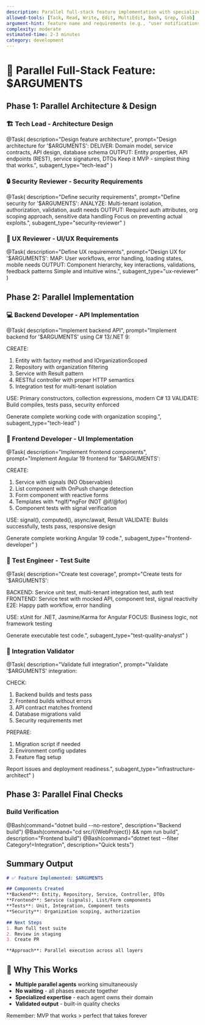 ```yaml
---
description: Parallel full-stack feature implementation with specialized agents
allowed-tools: [Task, Read, Write, Edit, MultiEdit, Bash, Grep, Glob]
argument-hint: feature name and requirements (e.g., "user notifications with real-time updates")
complexity: moderate
estimated-time: 2-3 minutes
category: development
---
```


# 🚀 Parallel Full-Stack Feature: $ARGUMENTS

## Phase 1: Parallel Architecture & Design

### 🏗️ Tech Lead - Architecture Design
@Task(
  description="Design feature architecture",
  prompt="Design architecture for '$ARGUMENTS':
  DELIVER: Domain model, service contracts, API design, database schema
  OUTPUT: Entity properties, API endpoints (REST), service signatures, DTOs
  Keep it MVP - simplest thing that works.",
  subagent_type="tech-lead"
)

### 🔒 Security Reviewer - Security Requirements
@Task(
  description="Define security requirements",
  prompt="Define security for '$ARGUMENTS':
  ANALYZE: Multi-tenant isolation, authorization, validation, audit needs
  OUTPUT: Required auth attributes, org scoping approach, sensitive data handling
  Focus on preventing actual exploits.",
  subagent_type="security-reviewer"
)

### 🎨 UX Reviewer - UI/UX Requirements
@Task(
  description="Define UX requirements",
  prompt="Design UX for '$ARGUMENTS':
  MAP: User workflows, error handling, loading states, mobile needs
  OUTPUT: Component hierarchy, key interactions, validations, feedback patterns
  Simple and intuitive wins.",
  subagent_type="ux-reviewer"
)

## Phase 2: Parallel Implementation

### 💻 Backend Developer - API Implementation
@Task(
  description="Implement backend API",
  prompt="Implement backend for '$ARGUMENTS' using C# 13/.NET 9:
  
  CREATE:
  1. Entity with factory method and IOrganizationScoped
  2. Repository with organization filtering
  3. Service with Result<T> pattern
  4. RESTful controller with proper HTTP semantics
  5. Integration test for multi-tenant isolation
  
  USE: Primary constructors, collection expressions, modern C# 13
  VALIDATE: Build compiles, tests pass, security enforced
  
  Generate complete working code with organization scoping.",
  subagent_type="tech-lead"
)

### 🎯 Frontend Developer - UI Implementation  
@Task(
  description="Implement frontend components",
  prompt="Implement Angular 19 frontend for '$ARGUMENTS':
  
  CREATE:
  1. Service with signals (NO Observables)
  2. List component with OnPush change detection
  3. Form component with reactive forms
  4. Templates with *ngIf/*ngFor (NOT @if/@for)
  5. Component tests with signal verification
  
  USE: signal(), computed(), async/await, Result<T>
  VALIDATE: Builds successfully, tests pass, responsive design
  
  Generate complete working Angular 19 code.",
  subagent_type="frontend-developer"
)

### 🧪 Test Engineer - Test Suite
@Task(
  description="Create test coverage",
  prompt="Create tests for '$ARGUMENTS':
  
  BACKEND: Service unit test, multi-tenant integration test, auth test
  FRONTEND: Service test with mocked API, component test, signal reactivity
  E2E: Happy path workflow, error handling
  
  USE: xUnit for .NET, Jasmine/Karma for Angular
  FOCUS: Business logic, not framework testing
  
  Generate executable test code.",
  subagent_type="test-quality-analyst"
)

### 🚀 Integration Validator
@Task(
  description="Validate full integration",
  prompt="Validate '$ARGUMENTS' integration:
  
  CHECK:
  1. Backend builds and tests pass
  2. Frontend builds without errors
  3. API contract matches frontend
  4. Database migrations valid
  5. Security requirements met
  
  PREPARE:
  1. Migration script if needed
  2. Environment config updates
  3. Feature flag setup
  
  Report issues and deployment readiness.",
  subagent_type="infrastructure-architect"
)

## Phase 3: Parallel Final Checks

### Build Verification
@Bash(command="dotnet build --no-restore", description="Backend build")
@Bash(command="cd src/{{WebProject}} && npm run build", description="Frontend build")
@Bash(command="dotnet test --filter Category!=Integration", description="Quick tests")

## Summary Output

```markdown
# ✅ Feature Implemented: $ARGUMENTS

## Components Created
**Backend**: Entity, Repository, Service, Controller, DTOs
**Frontend**: Service (signals), List/Form components  
**Tests**: Unit, Integration, Component tests
**Security**: Organization scoping, authorization

## Next Steps
1. Run full test suite
2. Review in staging
3. Create PR

**Approach**: Parallel execution across all layers
```

## 🎯 Why This Works
- **Multiple parallel agents** working simultaneously
- **No waiting** - all phases execute together
- **Specialized expertise** - each agent owns their domain
- **Validated output** - built-in quality checks

Remember: MVP that works > perfect that takes forever